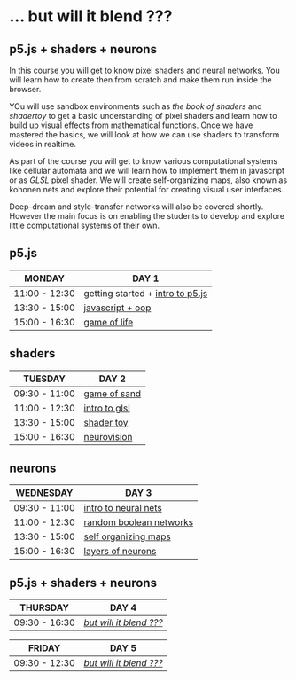 
# ... but will it blend ???
## p5.js + shaders + neurons

In this course you will get to know pixel shaders and neural networks.
You will learn how to create then from scratch and make them run inside the browser.

YOu will use sandbox environments such as *the book of shaders* and *shadertoy* to get a  basic understanding of pixel shaders and learn how to build up visual effects from  mathematical functions. Once we have mastered the basics, we will look at how we can use shaders to transform videos in realtime.

As part of the course you will get to know various computational systems like cellular  automata and we will learn how to implement them in javascript or as *GLSL* pixel shader. We will create self-organizing maps, also known as kohonen nets and explore their potential for creating visual user interfaces.                                        

Deep-dream and style-transfer networks will also be covered shortly.
However the main focus is on enabling the students to develop and explore little computational systems of their own.                                                  

## p5.js

| MONDAY          | DAY 1                                               |
|-----------------|-----------------------------------------------------|
| 11:00 - 12:30   | getting started + [intro to p5.js](bwib-1/bwib-1-2) |
| 13:30 - 15:00   | [javascript + oop](bwib-1/bwib-1-3)                 |  
| 15:00 - 16:30   | [game of life](bwib-1/bwib-1-4)                     |

## shaders

| TUESDAY         | DAY 2                                               |
|-----------------|-----------------------------------------------------|
| 09:30 - 11:00   | [game of sand](bwib-2/bwib-2-1)                     |
| 11:00 - 12:30   | [intro to glsl](bwib-2/bwib-2-2)                    |
| 13:30 - 15:00   | [shader toy](bwib-2/bwib-2-3)                       |
| 15:00 - 16:30   | [neurovision](bwib-2/bwib-2-4)                      |

## neurons

| WEDNESDAY       | DAY 3                                               |
|-----------------|-----------------------------------------------------|
| 09:30 - 11:00   | [intro to neural nets](bwib-3/bwib-3-1)             |
| 11:00 - 12:30   | [random boolean networks](bwib-3/bwib-3-2)          |
| 13:30 - 15:00   | [self organizing maps](bwib-3/bwib-3-3)             |
| 15:00 - 16:30   | [layers of neurons](bwib-3/bwib-3-4)                |

## p5.js + shaders + neurons

| THURSDAY        | DAY 4                                               |
|-----------------|-----------------------------------------------------|
| 09:30 - 16:30   | *[but will it blend ???](bwib4)*                    |


| FRIDAY          | DAY 5                                               | 
|-----------------|-----------------------------------------------------|
| 09:30 - 12:30   | *[but will it blend ???](bwib-5)*                   |

